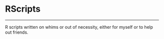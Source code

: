 # RScripts
___
R scripts written on whims or out of necessity, either for myself or to help out friends.